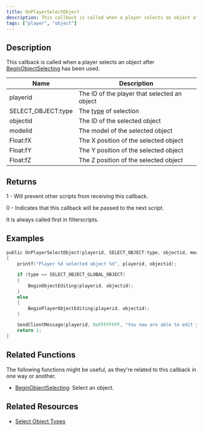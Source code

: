 ```yaml
---
title: OnPlayerSelectObject
description: This callback is called when a player selects an object after BeginObjectSelecting has been used.
tags: ["player", "object"]
---
```


## Description

This callback is called when a player selects an object after [BeginObjectSelecting](../functions/BeginObjectSelecting) has been used.

| Name               | Description                                             |
|--------------------|---------------------------------------------------------|
| playerid           | The ID of the player that selected an object            |
| SELECT_OBJECT:type | The [type](../resources/selectobjecttypes) of selection |
| objectid           | The ID of the selected object                           |
| modelid            | The model of the selected object                        |
| Float:fX           | The X position of the selected object                   |
| Float:fY           | The Y position of the selected object                   |
| Float:fZ           | The Z position of the selected object                   |

## Returns

1 - Will prevent other scripts from receiving this callback.

0 - Indicates that this callback will be passed to the next script.

It is always called first in filterscripts.

## Examples

```c
public OnPlayerSelectObject(playerid, SELECT_OBJECT:type, objectid, modelid, Float:fX, Float:fY, Float:fZ)
{
    printf("Player %d selected object %d", playerid, objectid);

    if (type == SELECT_OBJECT_GLOBAL_OBJECT)
    {
        BeginObjectEditing(playerid, objectid);
    }
    else
    {
        BeginPlayerObjectEditing(playerid, objectid);
    }

    SendClientMessage(playerid, 0xFFFFFFFF, "You now are able to edit your object!");
    return 1;
}
```

## Related Functions

The following functions might be useful, as they're related to this callback in one way or another. 

- [BeginObjectSelecting](../functions/BeginObjectSelecting): Select an object.

## Related Resources

- [Select Object Types](../resources/selectobjecttypes)
